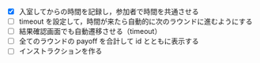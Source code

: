 - [x] 入室してからの時間を記録し，参加者で時間を共通させる
- [ ] timeout を設定して，時間が来たら自動的に次のラウンドに進むようにする
- [ ] 結果確認画面でも自動遷移させる（timeout）
- [ ] 全てのラウンドの payoff を合計して id とともに表示する
- [ ] インストラクションを作る
